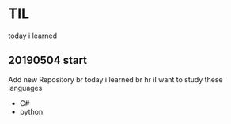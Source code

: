 # TIL
today i learned

## 20190504 start
Add new Repository br
today i learned br
hr
iI want to study these languages
* C#
* python
